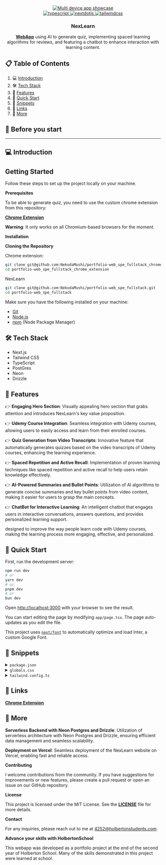 <div align="center">
  <br />
    <a href="https://nexlearn.vercel.app/" target="_blank">
      <img src="https://github.com/NekodaMushi/portfolio-web_spe_fullstack/blob/main/public/images/github/Readme.jpg" alt="Multi device app showcase">
    </a>
  <br />

  <div>
  <a href="https://www.typescriptlang.org/" target="_blank">
    <img src="https://img.shields.io/badge/-Typescript-black?style=for-the-badge&logoColor=white&logo=typescript&color=3178C6" alt="typescript" />
  </a>
  <a href="https://nextjs.org/"" target="_blank">
    <img src="https://img.shields.io/badge/-Next_JS-black?style=for-the-badge&logoColor=white&logo=nextdotjs&color=000000" alt="nextdotjs" />
  </a>
  <a href="https://tailwindcomponents.com/cheatsheet/" target="_blank">
    <img src="https://img.shields.io/badge/-Tailwind_CSS-black?style=for-the-badge&logoColor=white&logo=tailwindcss&color=06B6D4" alt="tailwindcss" />
  </a>
  </div>

  <h3 align="center">NexLearn</h3>

   <div align="center">
     <a href="https://nexlearn.vercel.app/" target="_blank"><b>WebApp</b></a> using AI to generate quiz, implementing spaced learning algorithms for reviews, and featuring a chatbot to enhance interaction with learning content.
    </div>
</div>

## 📋 <a name="table">Table of Contents</a>

1. 💻 [Introduction](#introduction)
2. 🛠️ [Tech Stack](#tech-stack)
3. 🧬 [Features](#features)
4. 💨 [Quick Start](#quick-start)
5. 🎨 [Snippets](#snippets)
6. 🔗 [Links](#links)
7. 🚀 [More](#more)

## 🚨 Before you start

---

## <a name="introduction">💻 Introduction</a>

## Getting Started

Follow these steps to set up the project locally on your machine.

**Prerequisites**

To be able to generate quiz, you need to use the custom chrome extension from this repository:

<a href="https://github.com/NekodaMushi/portfolio-web_spe_fullstack_chrome_extension" target="_blank"><b>Chrome Extension</b></a>

<b>Warning</b>: It only works on all Chromium-based browsers for the moment.

**Installation**

**Cloning the Repository**

Chrome extension:

```bash
git clone git@github.com:NekodaMushi/portfolio-web_spe_fullstack_chrome_extension.git
cd portfolio-web_spe_fullstack_chrome_extension
```

NexLearn

```bash
git clone git@github.com:NekodaMushi/portfolio-web_spe_fullstack.git
cd portfolio-web_spe_fullstack
```

Make sure you have the following installed on your machine:

- [Git](https://git-scm.com/)
- [Node.js](https://nodejs.org/en)
- [npm](https://www.npmjs.com/) (Node Package Manager)

## <a name="tech-stack">🛠️ Tech Stack</a>

- Next.js
- Tailwind CSS
- TypeScript
- PostGres
- Neon
- Drizzle

## <a name="features">🔋 Features</a>

👉 **Engaging Hero Section**: Visually appealing hero section that grabs attention and introduces NexLearn's key value proposition.

👉 **Udemy Course Integration**: Seamless integration with Udemy courses, allowing users to easily access and learn from their enrolled courses.

👉 **Quiz Generation from Video Transcripts**: Innovative feature that automatically generates quizzes based on the video transcripts of Udemy courses, enhancing the learning experience.

👉 **Spaced Repetition and Active Recall**: Implementation of proven learning techniques like spaced repetition and active recall to help users retain knowledge effectively.

👉 **AI-Powered Summaries and Bullet Points**: Utilization of AI algorithms to generate concise summaries and key bullet points from video content, making it easier for users to grasp the main concepts.

👉 **ChatBot for Interactive Learning**: An intelligent chatbot that engages users in interactive conversations, answers questions, and provides personalized learning support.

designed to improve the way people learn code with Udemy courses, making the learning process more engaging, effective, and personalized.

## <a name="quick-start">🤸 Quick Start</a>

First, run the development server:

```bash
npm run dev
# or
yarn dev
# or
pnpm dev
# or
bun dev
```

Open [http://localhost:3000](http://localhost:3000) with your browser to see the result.

You can start editing the page by modifying `app/page.tsx`. The page auto-updates as you edit the file.

This project uses [`next/font`](https://nextjs.org/docs/basic-features/font-optimization) to automatically optimize and load Inter, a custom Google Font.

## <a name="snippets">🎨 Snippets</a>

<details>
<summary><code>package.json</code></summary>

```json
{
  "name": "nex_learn",
  "version": "0.1.0",
  "private": true,
  "scripts": {
    "dev": "next dev",
    "build": "next build",
    "start": "next start",
    "lint": "next lint",
    "db:generate": "drizzle-kit generate:pg",
    "db:migrate": "tsx ./db/migrate.ts",
    "db:drop": "drizzle-kit drop",
    "db:seed": "tsx ./db/seed.ts",
    "test": "jest",
    "test:watch": "jest --watch"
  },
  "dependencies": {
    "@auth/core": "^0.30.0",
    "@auth/drizzle-adapter": "^1.0.0",
    "@fortawesome/fontawesome-svg-core": "^6.5.2",
    "@fortawesome/free-solid-svg-icons": "^6.5.2",
    "@fortawesome/react-fontawesome": "^0.2.0",
    "@neondatabase/serverless": "^0.9.1",
    "@radix-ui/react-accordion": "^1.1.2",
    "@radix-ui/react-alert-dialog": "^1.0.5",
    "@radix-ui/react-checkbox": "^1.0.4",
    "@radix-ui/react-dialog": "^1.0.5",
    "@radix-ui/react-dropdown-menu": "^2.0.6",
    "@radix-ui/react-icons": "^1.3.0",
    "@radix-ui/react-label": "^2.0.2",
    "@radix-ui/react-navigation-menu": "^1.1.4",
    "@radix-ui/react-select": "^2.0.0",
    "@radix-ui/react-slot": "^1.0.2",
    "@radix-ui/react-tabs": "^1.0.4",
    "@radix-ui/react-toggle": "^1.0.3",
    "@radix-ui/react-toggle-group": "^1.0.4",
    "@radix-ui/react-tooltip": "^1.0.7",
    "@react-spring/web": "^9.7.3",
    "@reduxjs/toolkit": "^2.2.3",
    "@tabler/icons-react": "^3.2.0",
    "@tanstack/react-query": "^5.37.1",
    "@tanstack/react-table": "^8.17.3",
    "@upstash/ratelimit": "^1.1.3",
    "@upstash/redis": "^1.31.3",
    "class-variance-authority": "^0.7.0",
    "clsx": "^2.1.0",
    "cors": "^2.8.5",
    "dotenv": "^16.4.5",
    "drizzle-orm": "^0.30.9",
    "embla-carousel-autoplay": "^8.0.4",
    "embla-carousel-react": "^8.0.4",
    "eventsource-parser": "^1.1.2",
    "framer-motion": "^11.0.24",
    "jsonwebtoken": "^9.0.2",
    "lucide-react": "^0.263.1",
    "next": "14.1.4",
    "next-auth": "5.0.0-beta.17",
    "next-cookies": "^2.0.3",
    "next-themes": "^0.3.0",
    "node-watch": "^0.7.4",
    "oslo": "^1.2.0",
    "pg": "^8.11.5",
    "react": "^18.2.0",
    "react-dom": "^18.2.0",
    "react-icon-cloud": "^4.1.4",
    "react-icons": "^5.0.1",
    "react-intersection-observer": "^9.10.2",
    "react-redux": "^9.1.2",
    "react-rewards": "^2.0.4",
    "react-spring": "^9.7.3",
    "react-textarea-autosize": "^8.5.3",
    "react-type-animation": "^3.2.0",
    "sonner": "^1.4.41",
    "tailwind-merge": "^2.2.2",
    "tailwind-scrollbar": "^3.1.0",
    "tailwindcss-animate": "^1.0.7",
    "vaul": "^0.9.1",
    "zod": "^3.23.8"
  },
  "devDependencies": {
    "@testing-library/jest-dom": "^6.4.2",
    "@testing-library/react": "^15.0.2",
    "@types/cors": "^2.8.17",
    "@types/jest": "^29.5.12",
    "@types/jsonwebtoken": "^9.0.6",
    "@types/node": "^20.12.7",
    "@types/react": "^18.2.73",
    "@types/react-dom": "^18.2.23",
    "autoprefixer": "^10.4.19",
    "drizzle-kit": "^0.20.17",
    "eslint": "^8.57.0",
    "eslint-config-next": "14.1.4",
    "eslint-plugin-jest-dom": "^5.4.0",
    "eslint-plugin-testing-library": "^6.2.2",
    "jest": "^29.7.0",
    "jest-environment-jsdom": "^29.7.0",
    "jest-fetch-mock": "^3.0.3",
    "postcss": "^8.4.38",
    "prettier": "^3.2.5",
    "prettier-plugin-tailwindcss": "^0.5.13",
    "tailwindcss": "^3.4.3",
    "ts-node": "^10.9.2",
    "tsx": "^4.7.2",
    "typescript": "^5.4.5"
  },
  "engines": {
    "npm": "Please use pnpm",
    "yarn": "Please use pnpm"
  }
}
```

</details>

<details>
<summary><code>globals.css</code></summary>

```typescript
@tailwind base;
@tailwind components;
@tailwind utilities;

@layer base {
  :root {
    --background: 0 0% 100%;
    --foreground: 240 10% 3.9%;
    --card: 0 0% 100%;
    --card-foreground: 240 10% 3.9%;
    --popover: 0 0% 100%;
    --popover-foreground: 240 10% 3.9%;
    --primary: 346.8 77.2% 49.8%;
    --primary-foreground: 355.7 100% 97.3%;
    --secondary: 240 4.8% 95.9%;
    --secondary-foreground: 240 5.9% 10%;
    --muted: 240 4.8% 95.9%;
    --muted-foreground: 240 3.8% 46.1%;
    --accent: 240 4.8% 95.9%;
    --accent-foreground: 240 5.9% 10%;
    --destructive: 0 84.2% 60.2%;
    --destructive-foreground: 0 0% 98%;
    --border: 240 5.9% 90%;
    --input: 240 5.9% 90%;
    --ring: 346.8 77.2% 49.8%;
    --radius: 1rem;

    /* HomePage */
    --emerald-500: #34d399;
    --emerald-600: #2c7a7b;
  }

  .dark {
    --background: 20 14.3% 4.1%;
    --foreground: 0 0% 95%;
    --card: 24 9.8% 10%;
    --card-foreground: 0 0% 95%;
    --popover: 0 0% 9%;
    --popover-foreground: 0 0% 95%;
    --primary: 346.8 77.2% 49.8%;
    --primary-foreground: 355.7 100% 97.3%;
    --secondary: 240 3.7% 15.9%;
    --secondary-foreground: 0 0% 98%;
    --muted: 0 0% 15%;
    --muted-foreground: 240 5% 64.9%;
    --accent: 12 6.5% 15.1%;
    --accent-foreground: 0 0% 98%;
    --destructive: 0 62.8% 30.6%;
    --destructive-foreground: 0 85.7% 97.3%;
    --border: 240 3.7% 15.9%;
    --input: 240 3.7% 15.9%;
    --ring: 346.8 77.2% 49.8%;
  }
}

@layer base {
  * {
    @apply border-border;
  }
  body {
    @apply bg-background text-foreground;
  }
}

/* Recall - CustomCard */
.icon-blink {
  animation: blink 6s linear infinite;
}

@keyframes blink {
  0%,
  100% {
    opacity: 1;
  }
  50% {
    opacity: 0;
  }
}

/* Carousel */

.embla {
  overflow: hidden;
}
.embla__container {
  display: flex;
}
.embla__slide {
  flex: 0 0 100%;
}

/* Chat */

.vertical-scroll::-webkit-scrollbar {
  width: 0.4em;
  height: 1em;
}

.vertical-scroll::-webkit-scrollbar-track {
  background: secondary;
  border-radius: 100vw;
  margin-block: 0.5em;
}

.vertical-scroll::-webkit-scrollbar-thumb {
  background: #6b6b6b;
  border: 0.25em solid secondary;
  border-radius: 100vw;
}

.vertical-scroll::-webkit-scrollbar-thumb:hover {
  background: #7e7e7e;
}


/* HomePage - Lazy loading img */
.blurred-img {
  filter: blur(20px);
  transition: filter 0.3s ease;
}

.blurred-img.loaded {
  filter: blur(0);
}

```

</details>

<details>
<summary><code>tailwind.config.ts</code></summary>

```typescript
import type { Config } from "tailwindcss";
import { fontFamily } from "tailwindcss/defaultTheme";
import plugin from "tailwindcss/plugin";

const {
  default: flattenColorPalette,
} = require("tailwindcss/lib/util/flattenColorPalette");

const config = {
  darkMode: ["class"],
  content: [
    "./app/**/*.{js,ts,jsx,tsx}",
    "./components/**/*.{js,ts,jsx,tsx}",
    "./assets/**/*.{js,ts,jsx,tsx}",
  ],
  prefix: "",
  theme: {
    container: {
      center: true,
      padding: "2rem",
      screens: {
        "2xl": "1400px",
      },
    },
    extend: {
      fontFamily: {
        sans: ["var(--font-jetbrains-mono)", ...fontFamily.sans],
      },
      colors: {
        border: "hsl(var(--border))",
        input: "hsl(var(--input))",
        ring: "hsl(var(--ring))",
        background: "hsl(var(--background))",
        foreground: "hsl(var(--foreground))",
        primary: {
          DEFAULT: "hsl(var(--primary))",
          foreground: "hsl(var(--primary-foreground))",
        },
        secondary: {
          DEFAULT: "hsl(var(--secondary))",
          foreground: "hsl(var(--secondary-foreground))",
        },
        destructive: {
          DEFAULT: "hsl(var(--destructive))",
          foreground: "hsl(var(--destructive-foreground))",
        },
        muted: {
          DEFAULT: "hsl(var(--muted))",
          foreground: "hsl(var(--muted-foreground))",
        },
        accent: {
          DEFAULT: "hsl(var(--accent))",
          foreground: "hsl(var(--accent-foreground))",
        },
        popover: {
          DEFAULT: "hsl(var(--popover))",
          foreground: "hsl(var(--popover-foreground))",
        },
        card: {
          DEFAULT: "hsl(var(--card))",
          foreground: "hsl(var(--card-foreground))",
        },
        score: {
          10: "#e53935", // Vivid Red
          20: "#ff5722", // Vivid Deep Orange
          30: "#ff9800", // Vivid Orange
          40: "#ffc107", // Vivid Amber
          50: "#ffeb3b", // Vivid Yellow
          60: "#009688", // Vivid Light Green
          70: "#4caf50", // Vivid Green
          80: "#8bc34a", // Vivid Teal
          90: "#b2ff59", // Vivid Blue
        },
      },
      borderRadius: {
        lg: "var(--radius)",
        md: "calc(var(--radius) - 2px)",
        sm: "calc(var(--radius) - 4px)",
      },
      keyframes: {
        "accordion-down": {
          from: { height: "0" },
          to: { height: "var(--radix-accordion-content-height)" },
        },
        "accordion-up": {
          from: { height: "var(--radix-accordion-content-height)" },
          to: { height: "0" },
        },
        spring: {
          "0%, 100%": { transform: "scale(1)" },
          "50%": { transform: "scale(1.05)" },
        },
      },
      animation: {
        "accordion-down": "accordion-down 0.2s ease-out",
        "accordion-up": "accordion-up 0.2s ease-out",
        spring: "spring 3s ease-in-out infinite",
      },
    },
  },
  plugins: [
    require("tailwindcss-animate"),
    require("tailwind-scrollbar"),
    plugin(function ({ addUtilities }) {
      addUtilities({
        ".scrollbar-hidden": {
          "-ms-overflow-style": "none",
          "scrollbar-width": "none",
          "&::-webkit-scrollbar": {
            display: "none",
          },
        },
      });
    }),
    plugin(addVariablesForColors),
  ],
} satisfies Config;

// This plugin adds each Tailwind color as a global CSS variable, e.g. var(--gray-200).
function addVariablesForColors({ addBase, theme }: any) {
  let allColors = flattenColorPalette(theme("colors"));
  let newVars = Object.fromEntries(
    Object.entries(allColors).map(([key, val]) => [`--${key}`, val]),
  );

  addBase({
    ":root": newVars,
  });
}

export default config;
```

</details>

## <a name="links">🔗 Links</a>

<a href="https://github.com/NekodaMushi/portfolio-web_spe_fullstack_chrome_extension" target="_blank"><b>Chrome Extension</b></a>

## <a name="more">🚀 More</a>

**Serverless Backend with Neon Postgres and Drizzle**: Utilization of serverless architecture with Neon Postgres and Drizzle, ensuring efficient data management and seamless scalability.

**Deployment on Vercel**: Seamless deployment of the NexLearn website on Vercel, enabling fast and reliable access.

**Contributing**

I welcome contributions from the community. If you have suggestions for improvements or new features, please create a pull request or open an issue on our GitHub repository.

**License**

This project is licensed under the MIT License. See the <a href="https://github.com/NekodaMushi/portfolio-web_spe_fullstack/blob/632bd674705a535ea98c529af52038dbf3f3def8/LICENSE" target="_blank"><b>LICENSE</b></a> file for more details.

**Contact**

For any inquiries, please reach out to me at 4252@holbertonstudents.com.

**Advance your skills with HolbertonSchool**

This webapp was developed as a portfolio project at the end of the second year of Holberton School. Many of the skills demonstrated in this project were learned at school.

#
